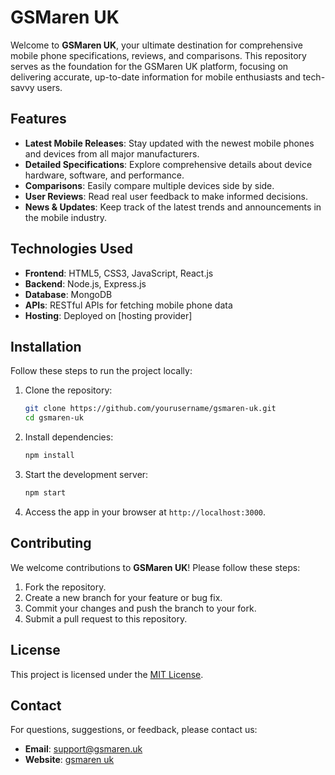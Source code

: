 # GSMaren UK

Welcome to **GSMaren UK**, your ultimate destination for comprehensive mobile phone specifications, reviews, and comparisons. This repository serves as the foundation for the GSMaren UK platform, focusing on delivering accurate, up-to-date information for mobile enthusiasts and tech-savvy users.

## Features

- **Latest Mobile Releases**: Stay updated with the newest mobile phones and devices from all major manufacturers.
- **Detailed Specifications**: Explore comprehensive details about device hardware, software, and performance.
- **Comparisons**: Easily compare multiple devices side by side.
- **User Reviews**: Read real user feedback to make informed decisions.
- **News & Updates**: Keep track of the latest trends and announcements in the mobile industry.

## Technologies Used

- **Frontend**: HTML5, CSS3, JavaScript, React.js
- **Backend**: Node.js, Express.js
- **Database**: MongoDB
- **APIs**: RESTful APIs for fetching mobile phone data
- **Hosting**: Deployed on [hosting provider]

## Installation

Follow these steps to run the project locally:

1. Clone the repository:
   ```bash
   git clone https://github.com/yourusername/gsmaren-uk.git
   cd gsmaren-uk
   ```

2. Install dependencies:
   ```bash
   npm install
   ```

3. Start the development server:
   ```bash
   npm start
   ```

4. Access the app in your browser at `http://localhost:3000`.

## Contributing

We welcome contributions to **GSMaren UK**! Please follow these steps:

1. Fork the repository.
2. Create a new branch for your feature or bug fix.
3. Commit your changes and push the branch to your fork.
4. Submit a pull request to this repository.

## License

This project is licensed under the [MIT License](LICENSE).

## Contact

For questions, suggestions, or feedback, please contact us:

- **Email**: support@gsmaren.uk
- **Website**: [gsmaren uk](https://gsmaren.uk)

